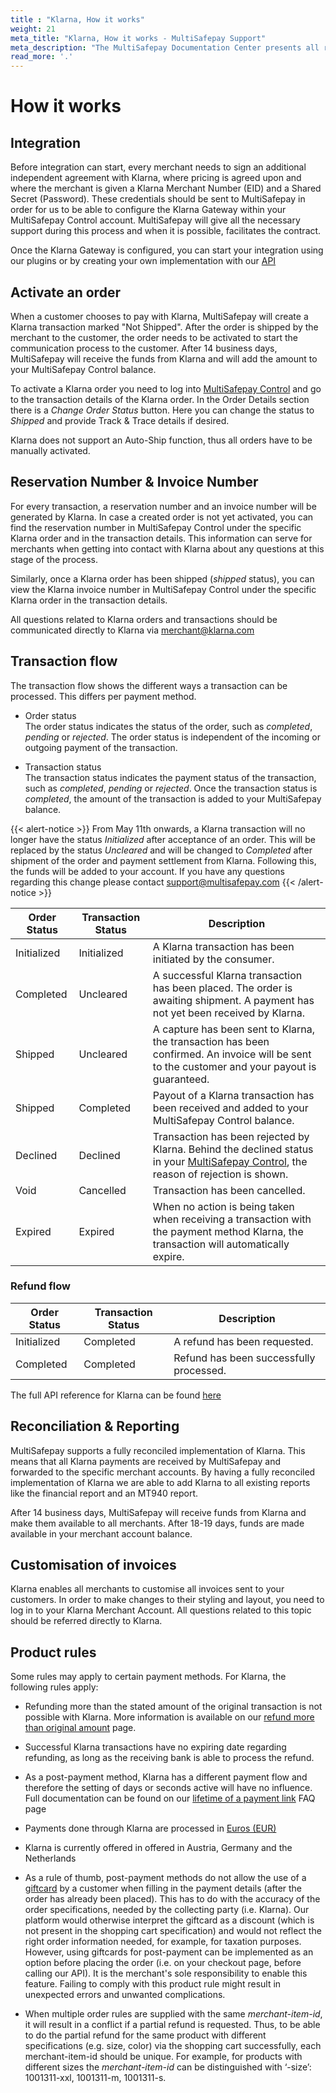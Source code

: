 ```yaml
---
title : "Klarna, How it works"
weight: 21
meta_title: "Klarna, How it works - MultiSafepay Support"
meta_description: "The MultiSafepay Documentation Center presents all relevant information about our Plugins and API. You can also find support pages for Payment Methods, Tools and General Questions as well as the contact details of our Support and Integration Teams."
read_more: '.'
---
```

# How it works
## Integration
Before integration can start, every merchant needs to sign an additional independent agreement with Klarna, where pricing is agreed upon and where the merchant is given a Klarna Merchant Number (EID) and a Shared Secret (Password). These credentials should be sent to MultiSafepay in order for us to be able to configure the Klarna Gateway within your MultiSafepay Control account. MultiSafepay will give all the necessary support during this process and when it is possible, facilitates the contract.

Once the Klarna Gateway is configured, you can start your integration using our plugins or by creating your own implementation with our [API](/api/)

## Activate an order
When a customer chooses to pay with Klarna, MultiSafepay will create a Klarna transaction marked "Not Shipped". After the order is shipped by the merchant to the customer, the order needs to be activated to start the communication process to the customer. After 14 business days, MultiSafepay will receive the funds from Klarna and will add the amount to your MultiSafepay Control balance.

To activate a Klarna order you need to log into [MultiSafepay Control](https://merchant.multisafepay.com) and go to the transaction details of the Klarna order. In the Order Details section there is a _Change Order Status_ button. Here you can change the status to _Shipped_ and provide Track & Trace details if desired.

Klarna does not support an Auto-Ship function, thus all orders have to be manually activated.

## Reservation Number & Invoice Number
For every transaction, a reservation number and an invoice number will be generated by Klarna. In case a created order is not yet activated, you can find the reservation number in MultiSafepay Control under the specific Klarna order and in the transaction details. This information can serve for merchants when getting into contact with Klarna about any questions at this stage of the process.

Similarly, once a Klarna order has been shipped (_shipped_ status), you can view the Klarna invoice number in MultiSafepay Control under the specific Klarna order in the transaction details.

All questions related to Klarna orders and transactions should be communicated directly to Klarna via <merchant@klarna.com>

## Transaction flow
The transaction flow shows the different ways a transaction can be processed. This differs per payment method.

* Order status      
The order status indicates the status of the order, such as _completed_, _pending_ or _rejected_. The order status is independent of the incoming or outgoing payment of the transaction.

* Transaction status       
The transaction status indicates the payment status of the transaction, such as _completed_, _pending_ or _rejected_. Once the transaction status is _completed_, the amount of the transaction is added to your MultiSafepay balance.

{{< alert-notice >}} From May 11th onwards, a Klarna transaction will no longer have the status _Initialized_ after acceptance of an order. This will be replaced by the status _Uncleared_ and will be changed to _Completed_ after shipment of the order and payment settlement from Klarna. Following this, the funds will be added to your account. If you have any questions regarding this change please contact <support@multisafepay.com> {{< /alert-notice >}} 


| Order Status                      | Transaction Status      | Description |
|--------------------------------|-----------|-----------------------------------------------------------------------------------------|
| Initialized   | Initialized  | A Klarna transaction has been initiated by the consumer.   |
| Completed  | Uncleared  | A successful Klarna transaction has been placed. The order is awaiting shipment. A payment has not yet been received by Klarna.   |
| Shipped    | Uncleared  | A capture has been sent to Klarna, the transaction has been confirmed. An invoice will be sent to the customer and your payout is guaranteed. |
| Shipped    | Completed  | Payout of a Klarna transaction has been received and added to your MultiSafepay Control balance.|
| Declined   | Declined   | Transaction has been rejected by Klarna. Behind the declined status in your [MultiSafepay Control](https://merchant.multisafepay.com/), the reason of rejection is shown.     |
| Void       | Cancelled   | Transaction has been cancelled.  | 
| Expired    | Expired    | When no action is being taken when receiving a transaction with the payment method Klarna, the transaction will automatically expire. | 

### Refund flow 

| Order Status                      | Transaction Status      | Description |
|--------------------------------|-----------|-----------------------------------------------------------------------------------------|
| Initialized    | Completed   | A refund has been requested. | 
| Completed      | Completed   | Refund has been successfully processed.  | 


The full API reference for Klarna can be found [here](/api/#klarna)


## Reconciliation & Reporting
MultiSafepay supports a fully reconciled implementation of Klarna. This means that all Klarna payments are received by MultiSafepay and forwarded to the specific merchant accounts. By having a fully reconciled implementation of Klarna we are able to add Klarna to all existing reports like the financial report and an MT940 report.

After 14 business days, MultiSafepay will receive funds from Klarna and make them available to all merchants. After 18-19 days, funds are made available in your merchant account balance.

## Customisation of invoices
Klarna enables all merchants to customise all invoices sent to your customers. In order to make changes to their styling and layout, you need to log in to your Klarna Merchant Account. All questions related to this topic should be referred directly to Klarna.

## Product rules
Some rules may apply to certain payment methods. For Klarna, the following rules apply:

* Refunding more than the stated amount of the original transaction is not possible with Klarna. More information is available on our [refund more than original amount](/faq/finance/refund-more-than-original-amount/) page.

* Successful Klarna transactions have no expiring date regarding refunding, as long as the receiving bank is able to process the refund.

* As a post-payment method, Klarna has a different payment flow and therefore the setting of days or seconds active will have no influence. Full documentation can be found on our [lifetime of a payment link](/faq/api/lifetime-of-a-payment-link/) FAQ page

* Payments done through Klarna are processed in [Euros (EUR)](/faq/general/which-currencies-are-supported-by-multisafepay/)

*  Klarna is currently offered in offered in Austria, Germany and the Netherlands

* As a rule of thumb, post-payment methods do not allow the use of a [giftcard](/payment-methods/gift-cards/) by a customer when filling in the payment details (after the order has already been placed). This has to do with the accuracy of the order specifications, needed by the collecting party (i.e. Klarna). Our platform would otherwise interpret the giftcard as a discount (which is not present in the shopping cart specification) and would not reflect the right order information needed, for example, for taxation purposes. However, using giftcards for post-payment can be implemented as an option before placing the order (i.e. on your checkout page, before calling our API). It is the merchant's sole responsibility to enable this feature. Failing to comply with this product rule might result in unexpected errors and unwanted complications.

* When multiple order rules are supplied with the same _merchant-item-id_, it will result in a conflict if a partial refund is requested. Thus, to be able to do the partial refund for the same product with different specifications (e.g. size, color) via the shopping cart successfully, each merchant-item-id should be unique. For example, for products with different sizes the _merchant-item-id_ can be distinguished with ‘-size’: 1001311-xxl, 1001311-m, 1001311-s.
